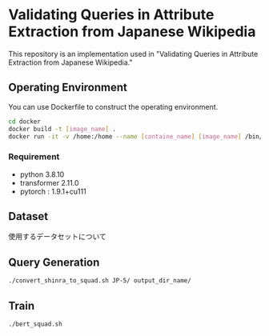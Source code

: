# Validating Queries in Attribute Extraction from Japanese Wikipedia
 
This repository is an implementation used in "Validating Queries in Attribute Extraction from Japanese Wikipedia."

## Operating Environment
You can use Dockerfile to construct the operating environment.

```bash
cd docker
docker build -t [image_name] .
docker run -it -v /home:/home --name [containe_name] [image_name] /bin/bash
```

### Requirement
* python 3.8.10
* transformer 2.11.0
* pytorch : 1.9.1+cu111

## Dataset
使用するデータセットについて

 
## Query Generation
 
```bash
./convert_shinra_to_squad.sh JP-5/ output_dir_name/
```
 
## Train
```bash
./bert_squad.sh 
```

 